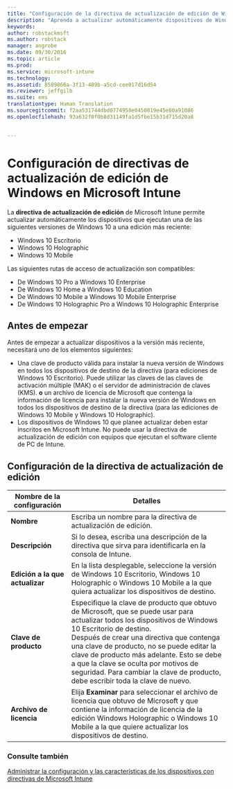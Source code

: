 ```yaml
---
title: "Configuración de la directiva de actualización de edición de Windows | Microsoft Intune"
description: "Aprenda a actualizar automáticamente dispositivos de Windows 10 a la versión más reciente con Intune."
keywords: 
author: robstackmsft
ms.author: robstack
manager: angrobe
ms.date: 09/30/2016
ms.topic: article
ms.prod: 
ms.service: microsoft-intune
ms.technology: 
ms.assetid: 8589866a-3f13-489b-a5cd-cee017d16d54
ms.reviewer: jeffgilb
ms.suite: ems
translationtype: Human Translation
ms.sourcegitcommit: f2aa531744dbd0774958e0450819e45e60a91086
ms.openlocfilehash: 93a632f0f0b8d31149fa1d5fbe15b31d715d20a8


---
```


# Configuración de directivas de actualización de edición de Windows en Microsoft Intune
La **directiva de actualización de edición** de Microsoft Intune permite actualizar automáticamente los dispositivos que ejecutan una de las siguientes versiones de Windows 10 a una edición más reciente:
* Windows 10 Escritorio
* Windows 10 Holographic
* Windows 10 Mobile

Las siguientes rutas de acceso de actualización son compatibles:
- De Windows 10 Pro a Windows 10 Enterprise
- De Windows 10 Home a Windows 10 Education
- De Windows 10 Mobile a Windows 10 Mobile Enterprise
- De Windows 10 Holographic Pro a Windows 10 Holographic Enterprise

## Antes de empezar
Antes de empezar a actualizar dispositivos a la versión más reciente, necesitará uno de los elementos siguientes:
* Una clave de producto válida para instalar la nueva versión de Windows en todos los dispositivos de destino de la directiva (para ediciones de Windows 10 Escritorio). Puede utilizar las claves de las claves de activación múltiple (MAK) o el servidor de administración de claves (KMS).
**o** un archivo de licencia de Microsoft que contenga la información de licencia para instalar la nueva versión de Windows en todos los dispositivos de destino de la directiva (para las ediciones de Windows 10 Mobile y Windows 10 Holographic).
* Los dispositivos de Windows 10 que planee actualizar deben estar inscritos en Microsoft Intune. No puede usar la directiva de actualización de edición con equipos que ejecutan el software cliente de PC de Intune.

## Configuración de la directiva de actualización de edición

|Nombre de la configuración|Detalles|
|-|-|
|**Nombre**|Escriba un nombre para la directiva de actualización de edición.|
|**Descripción**|Si lo desea, escriba una descripción de la directiva que sirva para identificarla en la consola de Intune.
|**Edición a la que actualizar**|En la lista desplegable, seleccione la versión de Windows 10 Escritorio, Windows 10 Holographic o Windows 10 Mobile a la que quiera actualizar los dispositivos de destino.
|**Clave de producto**|Especifique la clave de producto que obtuvo de Microsoft, que se puede usar para actualizar todos los dispositivos de Windows 10 Escritorio de destino.<br>Después de crear una directiva que contenga una clave de producto, no se puede editar la clave de producto más adelante. Esto se debe a que la clave se oculta por motivos de seguridad. Para cambiar la clave de producto, debe escribir toda la clave de nuevo.
|**Archivo de licencia**|Elija **Examinar** para seleccionar el archivo de licencia que obtuvo de Microsoft y que contiene la información de licencia de la edición Windows Holographic o Windows 10 Mobile a la que quiere actualizar los dispositivos de destino.

### Consulte también
[Administrar la configuración y las características de los dispositivos con directivas de Microsoft Intune](manage-settings-and-features-on-your-devices-with-microsoft-intune-policies.md)



<!--HONumber=Sep16_HO5-->


